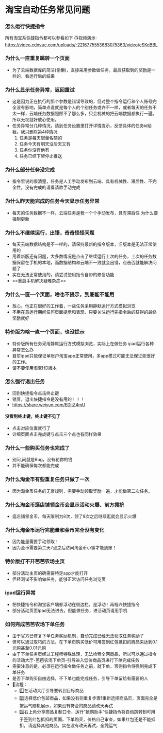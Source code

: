 # 淘宝自动任务常见问题


### 怎么运行快捷指令

所有淘宝系快捷指令都可以参看如下
📺视频演示:
https://video.cdnvue.com/uploads/-2216775553683075363/video/cSKdBBL

### 为什么一直重复跳转一个页面

- 为了云端数据库的简洁(偷懒)，直接采用参数做任务，最后获取到的奖励是一样的，看运行后的结果

### 为什么显示任务异常，返回重试

- 这是因为正在执行的那个参数是错误导致的，但对整个指令运行和个人账号完全没有影响，简单点说就是每个人的个别任务或许不一样，或者每天的任务不太一样，云端任务数据照顾不了那么多，只会机械的把云端数据都执行一遍。所以无视就好放心使用。
- 任务异常分几种情况，请到任务设置里打开详情提示，反馈具体的任务id给我，我只删除第4种情况
  1. 任务是每天限量名额的
  2. 任务今天有明天没后天又有
  3. 任务你没有他有
  4. 任务已经下架停止推送

### 为什么部分任务没完成

- 指令里说的很清楚，任务是人工手动发布到云端、具有机械性、滞后性、不完全性。没有完成的请看请款手动完成

### 为什么昨天能完成的任务今天显示任务异常

- 每天的任务数据不一样，云端任务是我一个个手动发布，具有滞后性
为什么要强制更新

### 为什么不继续运行，出错，奇奇怪怪问题

- 每天云端数据结构是不一样的，请保持最新的指令版本，旧版本是无法正常使用的
- 用着新版还有问题，大多数情况是点击了继续运行上次的任务，上次的任务数据保留在手机的本地，而数据结构和云端不一致就会出错，点击否就能解决问题了
- 实在无法正常使用的，请尝试使用指令自带的修复功能
- ==重启手机解决疑难杂症==

### 为什么一直一个页面，啥也不提示，到底能不能用
- 放心，他正在很好的工作着，一些任务采用静默运行方式模拟浏览
- 不用在意运行期间任何页面提示和表现，只要关注运行完指令后的获得的最终奖励就好

### 特价版为啥一直一个页面，也没提示

- 特价版所有任务采用静默运行方式模拟浏览，实际上在做任务
ipad运行各种异常怎么办
- 目前ipad只能保证单账户淘宝app正常使用，多app模式可能无法保证能很好的工作。
- 请不要使用淘宝HD版本

### 怎么强行退出任务

- 回到快捷指令点击终止键
- 锁屏，退出快捷指令是没有用的！！！
- https://share.weiyun.com/EDjtZ4mU

#### 没看到终止键，终止键不见了

- 点击对应位置就行了
- 详细页面点击完成键与点击三个点也有同样效果

### 为什么一些购买任务也完成了

- 别问,问就是Bug，没有花你的钱
- 并不能确保每次都能完成


### 为什么淘金币有些重复任务只做了一次

- 因为淘金币任务的无奈规则，需要手动领取奖励一遍，才能做第二次任务。

### 为什么淘金币逛店铺领金币会显示活动火爆、前方拥挤

- 逛店铺领金币，每天限制为8次，领了8次之后继续逛就会显示火爆

### 为什么淘金币运行完能量和金币完全没有变化

- 因为能量需要手动领取！
- 因为金币需要第二天7点之后访问淘金币小镇才能到账！

### 特价版打不开芭芭农场主页

- 部分活动主页的确需要特定app才能打开
- 但经测试不影响做任务，能够正常访问任务浏览页

### ipad运行异常

- 把快捷指令和淘宝客户端都浮动在侧边栏，是浮动！再裕兴快捷指令
- 部分活动页面Ipad无法进去，但能做任务，进活动页请用手机

### 如何完成芭芭农场下单任务

- 由于官方已修复下单任务奖励机制，自动完成已经无法获取任务奖励了
- 但可以通过取巧的方法，在下单页购买低价可用签到红包抵扣的商品来达到0.1元购甚至0.01元购
- 由于下单任务页经过工程师特殊处理，无法检索全网商品，所以可以通过指令的活动大厅-芭芭农场下单页-引导进入低价商品页进行下单完成任务
- 需要注意的是，必须在运行指令做任务之前，就下单，否则指令将强制完成下单任务
- 是否下单购买自由选择，不下单也能完成任务，引导下单留给有需要的人
- 📜流程：
    - 1️⃣在活动大厅引导要转到目标商品
    - 2️⃣选择低价包邮商品，如果没有则重复步骤1重新选择商品页，页面完全是按运气随机展示，如果没有符合的商品请改天再试
    - 3️⃣右上角分享商品复制口令，运行“抢购助手”快捷指令将自动跳转到可用于签到红包抵扣的页面，下单购买，价格自己审查，如果红包还是不能抵扣，请选择其他商品，实在没有改天再试，全凭运气
